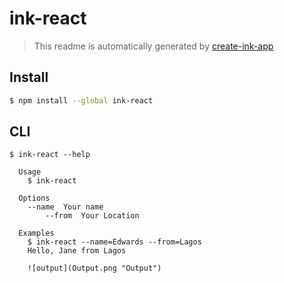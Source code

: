 # ink-react

> This readme is automatically generated by [create-ink-app](https://github.com/vadimdemedes/create-ink-app)


## Install

```bash
$ npm install --global ink-react
```


## CLI

```
$ ink-react --help

  Usage
    $ ink-react

  Options
    --name  Your name
		--from  Your Location

  Examples
    $ ink-react --name=Edwards --from=Lagos
    Hello, Jane from Lagos
		
    ![output](Output.png "Output")
		
```
